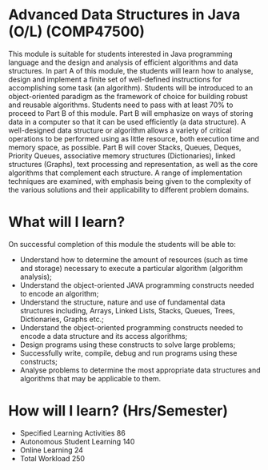 # Advanced Data Structures in Java (O/L) (COMP47500)
This module is suitable for students interested in Java programming language and the design and analysis of efficient algorithms and data structures. In part A of this module, the students will learn how to analyse, design and implement a finite set of well-defined instructions for accomplishing some task (an algorithm). Students will be introduced to an object-oriented paradigm as the framework of choice for building robust and reusable algorithms. Students need to pass with at least 70% to proceed to Part B of this module. Part B will emphasize on ways of storing data in a computer so that it can be used efficiently (a data structure). A well-designed data structure or algorithm allows a variety of critical operations to be performed using as little resource, both execution time and memory space, as possible. Part B will cover Stacks, Queues, Deques, Priority Queues, associative memory structures (Dictionaries), linked structures (Graphs), text processing and representation, as well as the core algorithms that complement each structure. A range of implementation techniques are examined, with emphasis being given to the complexity of the various solutions and their applicability to different problem domains.

# What will I learn?
On successful completion of this module the students will be able to:
-	Understand how to determine the amount of resources (such as time and storage) necessary to execute a particular algorithm (algorithm analysis);
-	Understand the object-oriented JAVA programming constructs needed to encode an algorithm;
-	Understand the structure, nature and use of fundamental data structures including, Arrays, Linked Lists, Stacks, Queues, Trees, Dictionaries, Graphs etc.;
-	Understand the object-oriented programming constructs needed to encode a data structure and its access algorithms;
-	Design programs using these constructs to solve large problems;
-	Successfully write, compile, debug and run programs using these constructs;
-	Analyse problems to determine the most appropriate data structures and algorithms that may be applicable to them.

# How will I learn? (Hrs/Semester)
- Specified Learning Activities	86
- Autonomous Student Learning	140
- Online Learning	24
- Total Workload	250

